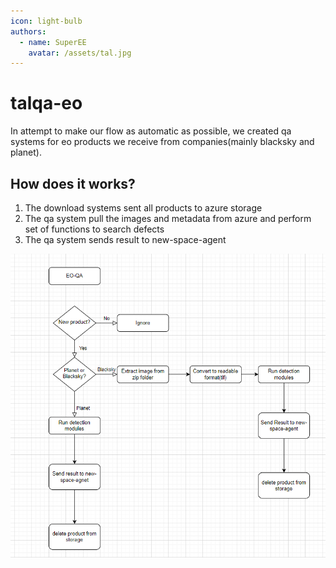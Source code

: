 ```yaml
---
icon: light-bulb
authors:
  - name: SuperEE
    avatar: /assets/tal.jpg
---
```



# talqa-eo

In attempt to make our flow as automatic as possible, we created qa systems for eo products we receive from companies(mainly blacksky and planet).


## How does it works?

1. The download systems sent all products to azure storage
2. The qa system pull the images and metadata from azure and perform set of functions to search defects
3. The qa system sends result to new-space-agent

![eo qa flow diagram](/assets/talqa-eo.png)
